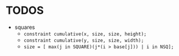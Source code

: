 # TODOS
+ squares
    * `constraint cumulative(x, size, size, height);` 
    * `constraint cumulative(y, size, size, width);` 
    * `size = [ max(j in SQUARE)(j*(i > base[j])) | i in NSQ];` 
